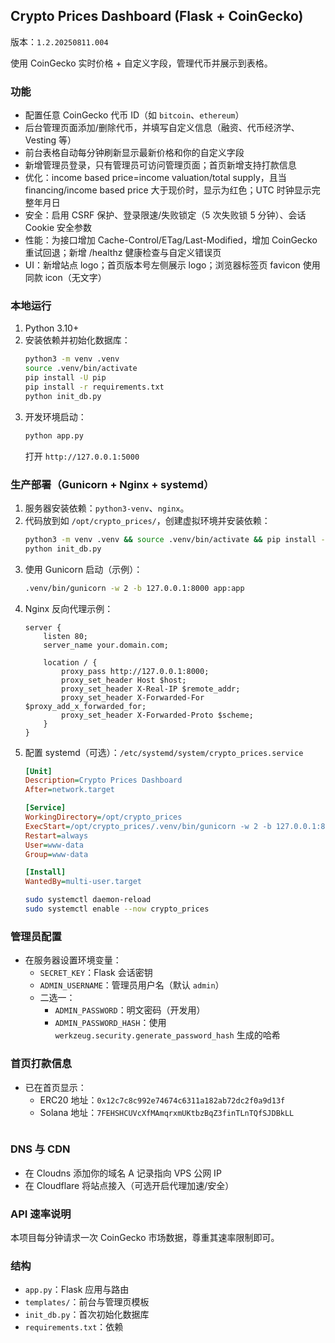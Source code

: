 ## Crypto Prices Dashboard (Flask + CoinGecko)

版本：`1.2.20250811.004`

使用 CoinGecko 实时价格 + 自定义字段，管理代币并展示到表格。

### 功能
- 配置任意 CoinGecko 代币 ID（如 `bitcoin`、`ethereum`）
- 后台管理页面添加/删除代币，并填写自定义信息（融资、代币经济学、Vesting 等）
- 前台表格自动每分钟刷新显示最新价格和你的自定义字段
 - 新增管理员登录，只有管理员可访问管理页面；首页新增支持打款信息
 - 优化：income based price=income valuation/total supply，且当 financing/income based price 大于现价时，显示为红色；UTC 时钟显示完整年月日
 - 安全：启用 CSRF 保护、登录限速/失败锁定（5 次失败锁 5 分钟）、会话 Cookie 安全参数
 - 性能：为接口增加 Cache-Control/ETag/Last-Modified，增加 CoinGecko 重试回退；新增 /healthz 健康检查与自定义错误页
 - UI：新增站点 logo；首页版本号左侧展示 logo；浏览器标签页 favicon 使用同款 icon（无文字）

### 本地运行
1. Python 3.10+
2. 安装依赖并初始化数据库：
   ```bash
   python3 -m venv .venv
   source .venv/bin/activate
   pip install -U pip
   pip install -r requirements.txt
   python init_db.py
   ```
3. 开发环境启动：
   ```bash
   python app.py
   ```
   打开 `http://127.0.0.1:5000`

### 生产部署（Gunicorn + Nginx + systemd）
1. 服务器安装依赖：`python3-venv`、`nginx`。
2. 代码放到如 `/opt/crypto_prices/`，创建虚拟环境并安装依赖：
   ```bash
   python3 -m venv .venv && source .venv/bin/activate && pip install -r requirements.txt
   python init_db.py
   ```
3. 使用 Gunicorn 启动（示例）：
   ```bash
   .venv/bin/gunicorn -w 2 -b 127.0.0.1:8000 app:app
   ```
4. Nginx 反向代理示例：
   ```nginx
   server {
       listen 80;
       server_name your.domain.com;

       location / {
           proxy_pass http://127.0.0.1:8000;
           proxy_set_header Host $host;
           proxy_set_header X-Real-IP $remote_addr;
           proxy_set_header X-Forwarded-For $proxy_add_x_forwarded_for;
           proxy_set_header X-Forwarded-Proto $scheme;
       }
   }
   ```
5. 配置 systemd（可选）：`/etc/systemd/system/crypto_prices.service`
   ```ini
   [Unit]
   Description=Crypto Prices Dashboard
   After=network.target

   [Service]
   WorkingDirectory=/opt/crypto_prices
   ExecStart=/opt/crypto_prices/.venv/bin/gunicorn -w 2 -b 127.0.0.1:8000 app:app
   Restart=always
   User=www-data
   Group=www-data

   [Install]
   WantedBy=multi-user.target
   ```
   ```bash
   sudo systemctl daemon-reload
   sudo systemctl enable --now crypto_prices

### 管理员配置
- 在服务器设置环境变量：
  - `SECRET_KEY`：Flask 会话密钥
  - `ADMIN_USERNAME`：管理员用户名（默认 `admin`）
  - 二选一：
    - `ADMIN_PASSWORD`：明文密码（开发用）
    - `ADMIN_PASSWORD_HASH`：使用 `werkzeug.security.generate_password_hash` 生成的哈希

### 首页打款信息
- 已在首页显示：
  - ERC20 地址：`0x12c7c8c992e74674c6311a182ab72dc2f0a9d13f`
  - Solana 地址：`7FEHSHCUVcXfMAmqrxmUKtbzBqZ3finTLnTQfSJDBkLL`
   ```

### DNS 与 CDN
- 在 Cloudns 添加你的域名 A 记录指向 VPS 公网 IP
- 在 Cloudflare 将站点接入（可选开启代理加速/安全）

### API 速率说明
本项目每分钟请求一次 CoinGecko 市场数据，尊重其速率限制即可。

### 结构
- `app.py`：Flask 应用与路由
- `templates/`：前台与管理页模板
- `init_db.py`：首次初始化数据库
- `requirements.txt`：依赖


